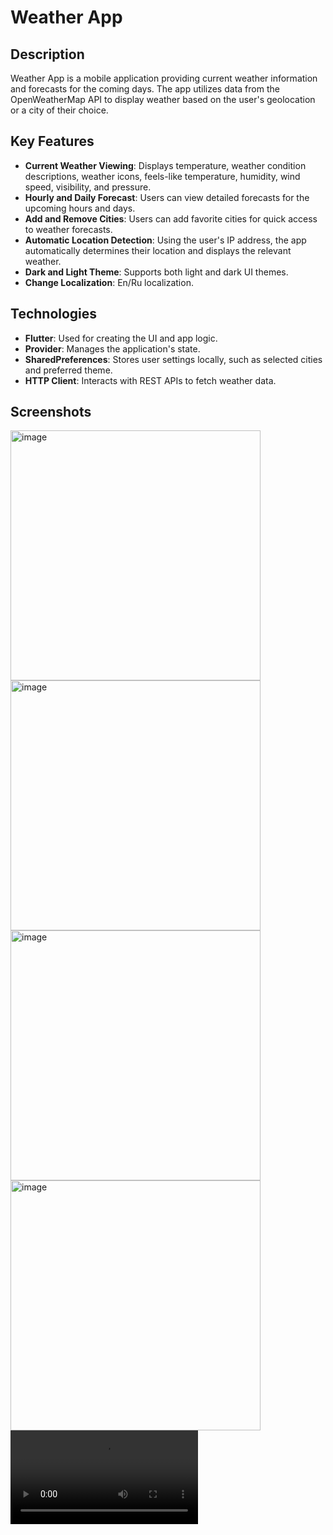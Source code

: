 # Weather App

## Description

Weather App is a mobile application providing current weather information and forecasts for the coming days. The app utilizes data from the OpenWeatherMap API to display weather based on the user's geolocation or a city of their choice.

## Key Features

- **Current Weather Viewing**: Displays temperature, weather condition descriptions, weather icons, feels-like temperature, humidity, wind speed, visibility, and pressure.
- **Hourly and Daily Forecast**: Users can view detailed forecasts for the upcoming hours and days.
- **Add and Remove Cities**: Users can add favorite cities for quick access to weather forecasts.
- **Automatic Location Detection**: Using the user's IP address, the app automatically determines their location and displays the relevant weather.
- **Dark and Light Theme**: Supports both light and dark UI themes.
- **Change Localization**: En/Ru localization.

## Technologies

- **Flutter**: Used for creating the UI and app logic.
- **Provider**: Manages the application's state.
- **SharedPreferences**: Stores user settings locally, such as selected cities and preferred theme.
- **HTTP Client**: Interacts with REST APIs to fetch weather data.

## Screenshots

<img width="400" alt="image" src="https://github.com/metal-reigns/weather-app/assets/97628527/1c5b9c33-5ee5-476b-8688-f4f47161fd47">
<img width="400" alt="image" src="https://github.com/metal-reigns/weather-app/assets/97628527/9ba0e9a0-f26c-4ed6-b4ce-580a0d427f69">
<img width="400" alt="image" src="https://github.com/metal-reigns/weather-app/assets/97628527/a56cde52-a7b2-46d7-b2e8-8bf096aa15f7">
<img width="400" alt="image" src="https://github.com/metal-reigns/weather-app/assets/97628527/40a7d599-ee25-4690-8c2e-a532593e2c2f">
<video src="https://github.com/metal-reigns/weather-app/assets/97628527/4db7959d-3558-410b-90f0-0ff759a484f5"></video>
